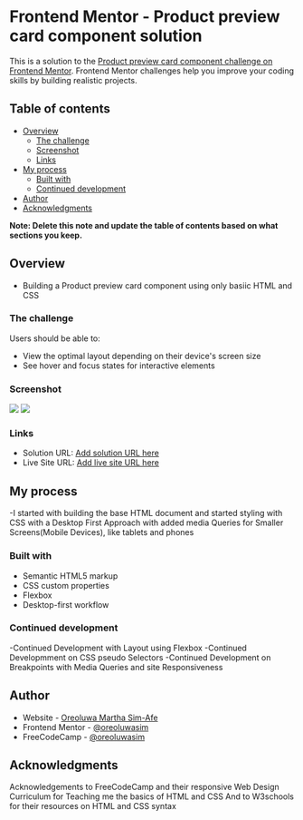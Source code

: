 # Frontend Mentor - Product preview card component solution

This is a solution to the [Product preview card component challenge on Frontend Mentor](https://www.frontendmentor.io/challenges/product-preview-card-component-GO7UmttRfa). Frontend Mentor challenges help you improve your coding skills by building realistic projects.

## Table of contents

- [Overview](#overview)
  - [The challenge](#the-challenge)
  - [Screenshot](#screenshot)
  - [Links](#links)
- [My process](#my-process)
  - [Built with](#built-with)
  - [Continued development](#continued-development)
- [Author](#author)
- [Acknowledgments](#acknowledgments)

**Note: Delete this note and update the table of contents based on what sections you keep.**

## Overview

- Building a Product preview card component using only basiic HTML and CSS

### The challenge

Users should be able to:

- View the optimal layout depending on their device's screen size
- See hover and focus states for interactive elements

### Screenshot

![](/product-preview-card-component-main/solution-screenshots/product-preview-card-component%20Sol%20Screenshot.png)
![](/product-preview-card-component-main/solution-screenshots/product-preview-card-component-mobile%20Sol%20Screenshot.png)

### Links

- Solution URL: [Add solution URL here]( https://www.frontendmentor.io/solutions/desktop-first-product-preview-card-component-jL5MIZ1AWx)
- Live Site URL: [Add live site URL here](https://oreoluwasim.github.io/Product-Preview-Card-Component/)

## My process

-I started with building the base HTML document and started styling with CSS with a Desktop First Approach with added media Queries for Smaller Screens(Mobile Devices), like tablets and phones

### Built with

- Semantic HTML5 markup
- CSS custom properties
- Flexbox
- Desktop-first workflow

### Continued development

-Continued Development with Layout using Flexbox
-Continued Developmment on CSS pseudo Selectors
-Continued Development on Breakpoints with Media Queries and site Responsiveness

## Author

- Website - [Oreoluwa Martha Sim-Afe](https://www.your-site.com)
- Frontend Mentor - [@oreoluwasim](https://www.frontendmentor.io/profile/oreoluwasim)
- FreeCodeCamp - [@oreoluwasim](https://www.freecodecamp.org/Oreoluwasim)

## Acknowledgments

Acknowledgements to FreeCodeCamp and their responsive Web Design Curriculum for Teaching me the basics of HTML and CSS
And to W3schools for their resources on HTML and CSS syntax
